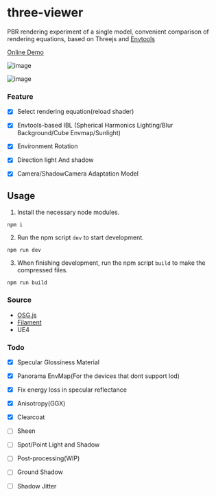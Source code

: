 # three-viewer

PBR rendering experiment of a single model, convenient comparison of rendering equations, based on Threejs and [Envtools](https://github.com/todaylg/envTools)

[Online Demo](https://devwj93.github.io/three-viewer/)

![image](https://github.com/todaylg/three-viewer/blob/master/intro/zelda.png)

![image](https://github.com/todaylg/three-viewer/blob/master/intro/abyss.png)

### Feature

- [x] Select rendering equation(reload shader)
  
- [x] Envtools-based IBL (Spherical Harmonics Lighting/Blur Background/Cube Envmap/Sunlight)

- [x] Environment Rotation

- [x] Direction light And shadow

- [x] Camera/ShadowCamera Adaptation Model

## Usage

1. Install the necessary node modules.

```
npm i
```

2. Run the npm script `dev` to start development.

```
npm run dev
```

3. When finishing development, run the npm script `build` to make the compressed files.

```
npm run build
```

### Source

* [OSG.js](https://github.com/cedricpinson/osgjs)
* [Filament](https://google.github.io/filament/Filament.html)
* UE4

### Todo

- [x] Specular Glossiness Material

- [x] Panorama EnvMap(For the devices that dont support lod)

- [x] Fix energy loss in specular reflectance
  
- [x] Anisotropy(GGX)
  
- [x] Clearcoat

- [ ] Sheen

- [ ] Spot/Point Light and Shadow

- [ ] Post-processing(WIP)

- [ ] Ground Shadow

- [ ] Shadow Jitter
